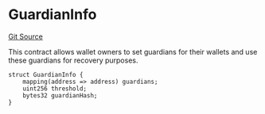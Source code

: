 # GuardianInfo
[Git Source](https://github.com/TrueWallet/contracts/blob/db2e75cb332931da5fdaa38bec9e4d367be1d851/src/modules/SocialRecoveryModule/ISocialRecoveryModule.sol)

This contract allows wallet owners to set guardians for their wallets
and use these guardians for recovery purposes.


```solidity
struct GuardianInfo {
    mapping(address => address) guardians;
    uint256 threshold;
    bytes32 guardianHash;
}
```


